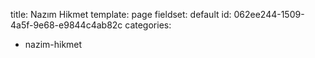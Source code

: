 title: Nazım Hikmet
template: page
fieldset: default
id: 062ee244-1509-4a5f-9e68-e9844c4ab82c
categories:
  - nazim-hikmet
